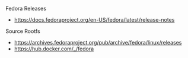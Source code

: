 Fedora Releases
- https://docs.fedoraproject.org/en-US/fedora/latest/release-notes

Source Rootfs
- https://archives.fedoraproject.org/pub/archive/fedora/linux/releases
- https://hub.docker.com/_/fedora
